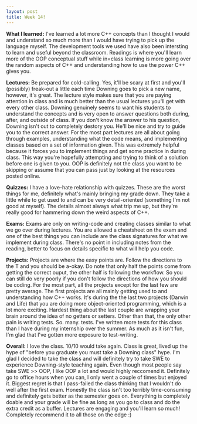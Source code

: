 ```yaml
---
layout: post
title: Week 14!
---
```


**What I learned:** I've learned a lot more C++ concepts than I thought I would and understand so much more than I would have trying to pick up the language myself. The development tools we used have also been intersting to learn and useful beyond the classroom. Readings is where you'll learn more of the OOP conceptual stuff while in=class learning is more going over the random aspects of C++ and understanding how to use the power C++ gives you.

**Lectures:** Be prepared for cold-calling. Yes, it'll be scary at first and you'll (possibly) freak-out a little each time Downing goes to pick a new name, however, it's great. The lecture style makes sure that you are paying attention in class and is much better than the usual lectures you'll get with every other class. Downing genuinely seems to want his students to understand the concepts and is very open to answer questions both during, after, and outside of class. If you don't know the answer to his question, Downing isn't out to completely destory you. He'll be nice and try to guide you to the correct answer. For the most part lectures are all about going through examples, understanding what the code means, and implementing classes based on a set of information given. This was extremely helpful because it forces you to implement things and get some practice in during class. This way you're hopefully attempting and trying to think of a solution before one is given to you. OOP is definitely not the class you want to be skipping or assume that you can pass just by looking at the resources posted online.

**Quizzes:** I have a love-hate relationship with quizzes. These are the worst things for me, definitely what's mainly bringing my grade down. They take a little while to get used to and can be very detail-oriented (something I'm not good at myself). The details almost always what trip me up, but they're really good for hammering down the weird aspects of C++.

**Exams:** Exams are only on writing-code and creating classes similar to what we go over during lectures. You are allowed a cheatsheet on the exam and one of the best things you can include are the class signatures for what we implement during class. There's no point in including notes from the reading, better to focus on details specific to what will help you code.

**Projects:** Projects are where the easy points are. Follow the directions to the T and you should be a-okay. Do note that only half the points come from getting the correct ouput, the other half is following the workflow. So you can still do very poorly if you don't follow the directions of how you should be coding. For the most part, all the projects except for the last few are pretty average. The first projects are all mainly getting used to and understanding how C++ works. It's during the the last two projects (Darwin and Life) that you are doing more object-oriented programming, which is a lot more exciting. Hardest thing about the last couple are wrapping your brain around the idea of no getters or setters. Other than that, the only other pain is writing tests. So. many. tests. I've written more tests for this class than I have during my internship over the summer. As much as it isn't fun, I'm glad that I've gotten more exposure to test-writing.

**Overall:** I love the class. 10/10 would take again. Class is great, lived up the hype of "before you graduate you must take a Downing class" hype. I'm glad I decided to take the class and will definitely try to take SWE to experience Downing-style teaching again. Even though most people say take SWE >> OOP, I like OOP a lot and would highly reccomend it. Definitely go to office hours when you can, I only went a couple of times but enjoyed it. Biggest regret is that I pass-failed the class thinking that I wouldn't do well after the first exam. Honestly the class isn't too terribly time-consuming and definitely gets better as the semester goes on. Everything is completely doable and your grade will be fine as long as you go to class and do the extra credit as a buffer. Lectures are engaging and you'll learn so much! Completely recommend it to all those on the edge :)

